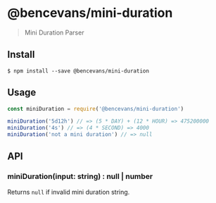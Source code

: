 # @bencevans/mini-duration

> Mini Duration Parser

## Install

    $ npm install --save @bencevans/mini-duration

## Usage

```js
const miniDuration = require('@bencevans/mini-duration')

miniDuration('5d12h') // => (5 * DAY) + (12 * HOUR) => 475200000
miniDuration('4s') // => (4 * SECOND) => 4000
miniDuration('not a mini duration') // => null
```

## API

### miniDuration(input: string) : null | number

Returns `null` if invalid mini duration string.
